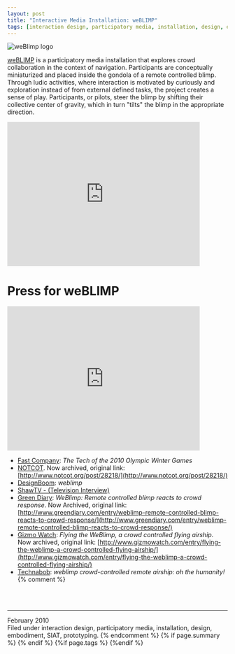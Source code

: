 ```yaml
---
layout: post
title: "Interactive Media Installation: weBLIMP"
tags: [interaction design, participatory media, installation, design, embodiment, SIAT, prototyping]
---
```


![weBlimp logo](../images/weblimp.png)

[weBLIMP](https://web.archive.org/web/20130509055000/http://weblimp.andrewthong.com/) is a participatory media installation that explores crowd collaboration in the context of navigation. Participants are conceptually miniaturized and placed inside the gondola of a remote controlled blimp. Through ludic activities, where interaction is motivated by curiously and exploration instead of from external defined tasks, the project creates a sense of play. Participants, or pilots, steer the blimp by shifting their collective center of gravity, which in turn "tilts" the blimp in the appropriate direction.

<iframe src="https://player.vimeo.com/video/4223282?portrait=0" webkitallowfullscreen="" mozallowfullscreen="" allowfullscreen="" width="440" height="330" frameborder="0"></iframe>

# Press for weBLIMP

<iframe src="https://player.vimeo.com/video/10548172?portrait=0" webkitallowfullscreen="" mozallowfullscreen="" allowfullscreen="" width="440" height="330" frameborder="0"></iframe>

* [Fast Company](http://www.fastcompany.com/1551149/the-tech-of-the-2010-olympic-winter-games "http://www.fastcompany.com/1551149/the-tech-of-the-2010-olympic-winter-games"): _The Tech of the 2010 Olympic Winter Games_
* [NOTCOT](https://web.archive.org/web/20100210193837/http://www.notcot.org/post/28218/). Now archived, original link: [http://www.notcot.org/post/28218/](http://www.notcot.org/post/28218/)  
* [DesignBoom](http://www.designboom.com/weblog/cat/16/view/9304/weblimp.html "http://www.designboom.com/weblog/cat/16/view/9304/weblimp.html"): _weblimp_
* [ShawTV - (Television Interview)](http://vimeo.com/10548172 "http://vimeo.com/10548172")
* [Green Diary](https://web.archive.org/web/20100208224821/http://m.greendiary.com/entry/weblimp-remote-controlled-blimp-reacts-to-crowd-response): _WeBlimp: Remote controlled blimp reacts to crowd response_. Now Archived, original link: [http://www.greendiary.com/entry/weblimp-remote-controlled-blimp-reacts-to-crowd-response/](http://www.greendiary.com/entry/weblimp-remote-controlled-blimp-reacts-to-crowd-response/)
* [Gizmo Watch](https://web.archive.org/web/20100216064120/http://m.gizmowatch.com/entry/flying-the-weblimp-a-crowd-controlled-flying-airship): _Flying the WeBlimp, a crowd controlled flying airship_. Now archived, original link: [http://www.gizmowatch.com/entry/flying-the-weblimp-a-crowd-controlled-flying-airship/](http://www.gizmowatch.com/entry/flying-the-weblimp-a-crowd-controlled-flying-airship/)
* [Technabob](http://technabob.com/blog/2010/02/06/weblimp-crowd-controlled-remote-airship/ "http://technabob.com/blog/2010/02/06/weblimp-crowd-controlled-remote-airship/"): _weblimp crowd-controlled remote airship: oh the humanity!_
{% comment %}
<br/>  
<br/>  

****
February 2010  
Filed under interaction design, participatory media, installation, design, embodiment, SIAT, prototyping.
{% endcomment %}
{% if page.summary %}
<meta name="description" content="{{ page.summary | escape }}">
{% endif %}
{%if page.tags %}
<meta name="keywords" content="{{ page.tags | join: ', ' | escape }}"/>
{%endif %}
